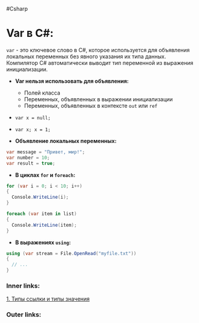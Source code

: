 #Csharp

# Var в C#:

`var` - это ключевое слово в C#, которое используется для объявления локальных переменных без явного указания их типа данных. Компилятор C# автоматически выводит тип переменной из выражения инициализации.
- **Var нельзя использовать для объявления:**
    - Полей класса
    - Переменных, объявленных в выражении инициализации
    - Переменных, объявленных в контексте `out` или `ref`
- `var x = null;`
- `var x; x = 1;`

- **Объявление локальных переменных:**
```csharp
var message = "Привет, мир!";
var number = 10;
var result = true;
```

- **В циклах `for` и `foreach`:**
```csharp
for (var i = 0; i < 10; i++)
{
  Console.WriteLine(i);
}

foreach (var item in list)
{
  Console.WriteLine(item);
}
```

- **В выражениях `using`:**
```csharp
using (var stream = File.OpenRead("myfile.txt"))
{
  // ...
}
```


### Inner links:
[1. Типы ссылки и типы значения](1.%20Languages/C-sharp/0.%20Введение/1.%20Типы%20данных/1.%20Типы%20ссылки%20и%20типы%20значения.md)


### Outer links:


